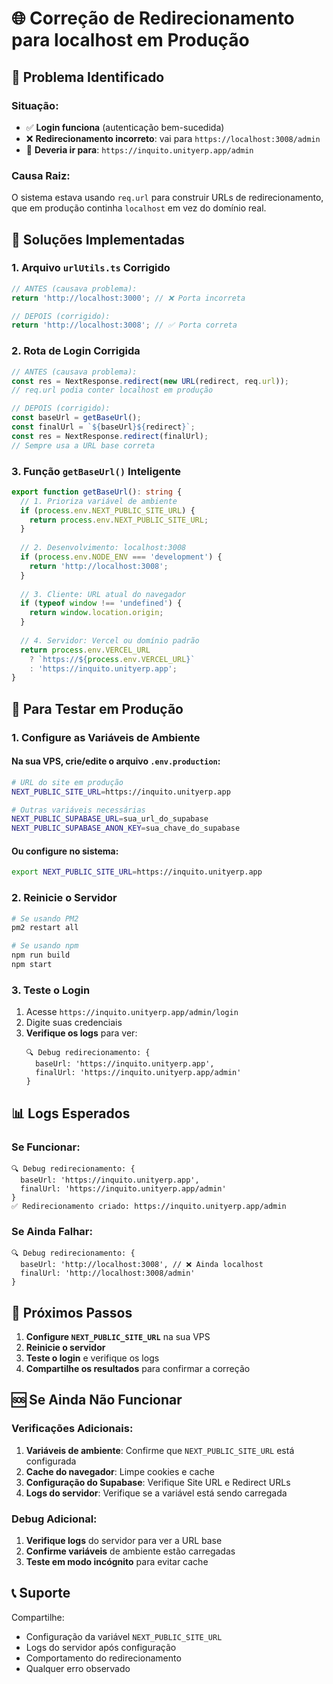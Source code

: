 # 🌐 Correção de Redirecionamento para localhost em Produção

## 🚨 **Problema Identificado**

### **Situação:**
- ✅ **Login funciona** (autenticação bem-sucedida)
- ❌ **Redirecionamento incorreto**: vai para `https://localhost:3008/admin`
- 🎯 **Deveria ir para**: `https://inquito.unityerp.app/admin`

### **Causa Raiz:**
O sistema estava usando `req.url` para construir URLs de redirecionamento, que em produção continha `localhost` em vez do domínio real.

## 🔧 **Soluções Implementadas**

### **1. Arquivo `urlUtils.ts` Corrigido**
```typescript
// ANTES (causava problema):
return 'http://localhost:3000'; // ❌ Porta incorreta

// DEPOIS (corrigido):
return 'http://localhost:3008'; // ✅ Porta correta
```

### **2. Rota de Login Corrigida**
```typescript
// ANTES (causava problema):
const res = NextResponse.redirect(new URL(redirect, req.url));
// req.url podia conter localhost em produção

// DEPOIS (corrigido):
const baseUrl = getBaseUrl();
const finalUrl = `${baseUrl}${redirect}`;
const res = NextResponse.redirect(finalUrl);
// Sempre usa a URL base correta
```

### **3. Função `getBaseUrl()` Inteligente**
```typescript
export function getBaseUrl(): string {
  // 1. Prioriza variável de ambiente
  if (process.env.NEXT_PUBLIC_SITE_URL) {
    return process.env.NEXT_PUBLIC_SITE_URL;
  }
  
  // 2. Desenvolvimento: localhost:3008
  if (process.env.NODE_ENV === 'development') {
    return 'http://localhost:3008';
  }
  
  // 3. Cliente: URL atual do navegador
  if (typeof window !== 'undefined') {
    return window.location.origin;
  }
  
  // 4. Servidor: Vercel ou domínio padrão
  return process.env.VERCEL_URL 
    ? `https://${process.env.VERCEL_URL}`
    : 'https://inquito.unityerp.app';
}
```

## 🧪 **Para Testar em Produção**

### **1. Configure as Variáveis de Ambiente**

#### **Na sua VPS, crie/edite o arquivo `.env.production`:**
```bash
# URL do site em produção
NEXT_PUBLIC_SITE_URL=https://inquito.unityerp.app

# Outras variáveis necessárias
NEXT_PUBLIC_SUPABASE_URL=sua_url_do_supabase
NEXT_PUBLIC_SUPABASE_ANON_KEY=sua_chave_do_supabase
```

#### **Ou configure no sistema:**
```bash
export NEXT_PUBLIC_SITE_URL=https://inquito.unityerp.app
```

### **2. Reinicie o Servidor**
```bash
# Se usando PM2
pm2 restart all

# Se usando npm
npm run build
npm start
```

### **3. Teste o Login**
1. Acesse `https://inquito.unityerp.app/admin/login`
2. Digite suas credenciais
3. **Verifique os logs** para ver:
   ```
   🔍 Debug redirecionamento: {
     baseUrl: 'https://inquito.unityerp.app',
     finalUrl: 'https://inquito.unityerp.app/admin'
   }
   ```

## 📊 **Logs Esperados**

### **Se Funcionar:**
```
🔍 Debug redirecionamento: {
  baseUrl: 'https://inquito.unityerp.app',
  finalUrl: 'https://inquito.unityerp.app/admin'
}
✅ Redirecionamento criado: https://inquito.unityerp.app/admin
```

### **Se Ainda Falhar:**
```
🔍 Debug redirecionamento: {
  baseUrl: 'http://localhost:3008', // ❌ Ainda localhost
  finalUrl: 'http://localhost:3008/admin'
}
```

## 🚀 **Próximos Passos**

1. **Configure `NEXT_PUBLIC_SITE_URL`** na sua VPS
2. **Reinicie o servidor**
3. **Teste o login** e verifique os logs
4. **Compartilhe os resultados** para confirmar a correção

## 🆘 **Se Ainda Não Funcionar**

### **Verificações Adicionais:**
1. **Variáveis de ambiente**: Confirme que `NEXT_PUBLIC_SITE_URL` está configurada
2. **Cache do navegador**: Limpe cookies e cache
3. **Configuração do Supabase**: Verifique Site URL e Redirect URLs
4. **Logs do servidor**: Verifique se a variável está sendo carregada

### **Debug Adicional:**
1. **Verifique logs** do servidor para ver a URL base
2. **Confirme variáveis** de ambiente estão carregadas
3. **Teste em modo incógnito** para evitar cache

## 📞 **Suporte**

Compartilhe:
- Configuração da variável `NEXT_PUBLIC_SITE_URL`
- Logs do servidor após configuração
- Comportamento do redirecionamento
- Qualquer erro observado
